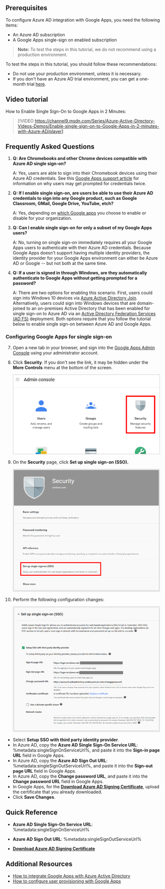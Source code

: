 ## Prerequisites

To configure Azure AD integration with Google Apps, you need the following items:

- An Azure AD subscription
- A Google Apps single-sign on enabled subscription

> **Note:**
> To test the steps in this tutorial, we do not recommend using a production environment.

To test the steps in this tutorial, you should follow these recommendations:

- Do not use your production environment, unless it is necessary.
- If you don't have an Azure AD trial environment, you can get a one-month trial [here](https://azure.microsoft.com/pricing/free-trial/).

## Video tutorial
How to Enable Single Sign-On to Google Apps in 2 Minutes:

> [!VIDEO https://channel9.msdn.com/Series/Azure-Active-Directory-Videos-Demos/Enable-single-sign-on-to-Google-Apps-in-2-minutes-with-Azure-AD/player]
> 
> 

## Frequently Asked Questions
1. **Q: Are Chromebooks and other Chrome devices compatible with Azure AD single sign-on?**
   
    A: Yes, users are able to sign into their Chromebook devices using their Azure AD credentials. See this [Google Apps support article](https://support.google.com/chrome/a/answer/6060880) for information on why users may get prompted for credentials twice.
2. **Q: If I enable single sign-on, are users be able to use their Azure AD credentials to sign into any Google product, such as Google Classroom, GMail, Google Drive, YouTube, etch?**
   
    A: Yes, depending on [which Google apps](https://support.google.com/a/answer/182442?hl=en&ref_topic=1227583) you choose to enable or disable for your organization.
3. **Q: Can I enable single sign-on for only a subset of my Google Apps users?**
   
    A: No, turning on single sign-on immediately requires all your Google Apps users to authenticate with their Azure AD credentials. Because Google Apps doesn't support having multiple identity providers, the identity provider for your Google Apps environment can either be Azure AD or Google -- but not both at the same time.
4. **Q: If a user is signed in through Windows, are they automatically authenticate to Google Apps without getting prompted for a password?**
   
    A: There are two options for enabling this scenario. First, users could sign into Windows 10 devices via [Azure Active Directory Join](active-directory-azureadjoin-overview.md). Alternatively, users could sign into Windows devices that are domain-joined to an on-premises Active Directory that has been enabled for single sign-on to Azure AD via an [Active Directory Federation Services (AD FS)](active-directory-aadconnect-user-signin.md) deployment. Both options require that you follow the tutorial below to enable single sign-on between Azure AD and Google Apps.


### Configuring Google Apps for single sign-on
7. Open a new tab in your browser, and sign into the [Google Apps Admin Console](http://admin.google.com/) using your administrator account.

8. Click **Security**. If you don't see the link, it may be hidden under the **More Controls** menu at the bottom of the screen.
   
    ![Click Security.][10]

9. On the **Security** page, click **Set up single sign-on (SSO).**
   
    ![Click SSO.][11]

10. Perform the following configuration changes:
   
    ![Configure SSO][12]
   
   * Select **Setup SSO with third party identity provider**.
   * In Azure AD, copy the **Azure AD Single Sign-On Service URL**: %metadata:singleSignOnServiceUrl%, and paste it into the **Sign-in page URL** field in Google Apps.
   * In Azure AD, copy the **Azure AD Sign Out URL**: %metadata:singleSignOutServiceUrl%, and paste it into the **Sign-out page URL** field in Google Apps.
   * In Azure AD, copy the **Change password URL**, and paste it into the **Change password URL** field in Google Apps.
   * In Google Apps, for the **[Download Azure AD Signing Certificate](%metadata:CertificateDownloadRawUrl%)**, upload the certificate that you already downloaded.
   * Click **Save Changes**.

## Quick Reference

* **Azure AD Single Sign-On Service URL**: %metadata:singleSignOnServiceUrl%

* **Azure AD Sign Out URL**: %metadata:singleSignOutServiceUrl%

* **[Download Azure AD Signing Certificate](%metadata:CertificateDownloadRawUrl%)**

[10]: ./media/gapps-security.png
[11]: ./media/security-gapps.png
[12]: ./media/gapps-sso-config.png

## Additional Resources

* [How to integrate Google Apps with Azure Active Directory](active-directory-saas-googleapps-tutorial.md)
* [How to configure user provisioning with Google Apps](active-directory-saas-googleapps-user-provisioning-tutorial.md)